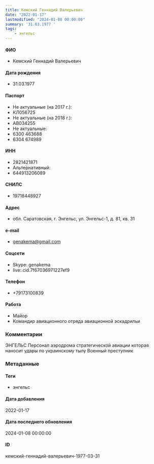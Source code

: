 ```yaml
---
title: Кемский Геннадий Валерьевич
date: "2022-01-17"
lastmodified: "2024-01-08 00:00:00"
summary: '31.03.1977 '
tags: 
    - энгельс
---
```

<!--# pp1-->
<!--## Фигурант-->
<!--### Личные данные-->
#### ФИО
- Кемский Геннадий Валерьевич
#### Дата рождения
- 31.03.1977
#### Паспорт
- Не актуальные (на 2017 г.):
- КЛ056725
- Не актуальные (на 2018 г.):
- АВ034255
- Не актуальные:
- 6300 463688
- 6304 674989
#### ИНН
- 2821421871
- Альтернативный:
- 644913206089
#### СНИЛС
- 19718448927
#### Адрес
- обл. Саратовская, г. Энгельс, ул. Энгельс-1, д. 81, кв. 31
#### e-mail
- genakema@gmail.com
#### Соцсети
- Skype: genakema
- live:.cid.7f67036971227ef9
#### Телефон
- +79173100839
#### Работа
- Майор
- Командир авиационного отряда авиационной эскадрильи
### Комментарии
ЭНГЕЛЬС
Персонал аэродрома стратегической авиации которая наносит удары по украинскому тылу
Военный преступник
### Метаданные
#### Теги
- энгельс
#### Дата добавления
2022-01-17
#### Дата последнего обновления
2024-01-08 00:00:00
#### ID
кемский-геннадий-валерьевич-1977-03-31
<!--## END;-->
